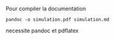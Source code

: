Pour compiler la documentation

    pandoc -o simulation.pdf simulation.md

necessite pandoc et pdflatex
